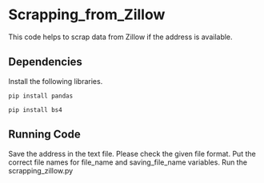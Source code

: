 # Scrapping_from_Zillow
This code helps to scrap data from Zillow if the address is available.

## Dependencies
Install the following libraries.

```console
pip install pandas
```
```console
pip install bs4
```
## Running Code
Save the address in the text file. Please check the given file format.
Put the correct file names for file_name and saving_file_name variables.
Run the scrapping_zillow.py
